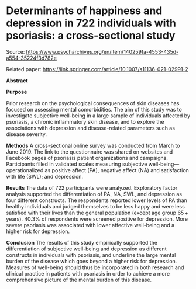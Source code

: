 # Determinants of happiness and depression in 722 individuals with psoriasis: a cross-sectional study

Source: https://www.psycharchives.org/en/item/140259fa-4553-435d-a554-35224f3d782e

Related paper: https://link.springer.com/article/10.1007/s11136-021-02991-2

**Abstract**

**Purpose**

Prior research on the psychological consequences of skin diseases has focused on assessing mental comorbidities. The aim of this study was to investigate subjective well-being in a large sample of individuals affected by psoriasis, a chronic inflammatory skin disease, and to explore the associations with depression and disease-related parameters such as disease severity.

**Methods**
A cross-sectional online survey was conducted from March to June 2019. The link to the questionnaire was shared on websites and Facebook pages of psoriasis patient organizations and campaigns. Participants filled in validated scales measuring subjective well-being—operationalized as positive affect (PA), negative affect (NA) and satisfaction with life (SWL); and depression.

**Results**
The data of 722 participants were analyzed. Exploratory factor analysis supported the differentiation of PA, NA, SWL, and depression as four different constructs. The respondents reported lower levels of PA than healthy individuals and judged themselves to be less happy and were less satisfied with their lives than the general population (except age group 65 + years). 40.3% of respondents were screened positive for depression. More severe psoriasis was associated with lower affective well-being and a higher risk for depression.

**Conclusion**
The results of this study empirically supported the differentiation of subjective well-being and depression as different constructs in individuals with psoriasis, and underline the large mental burden of the disease which goes beyond a higher risk for depression. Measures of well-being should thus be incorporated in both research and clinical practice in patients with psoriasis in order to achieve a more comprehensive picture of the mental burden of this disease.
